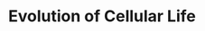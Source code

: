 ---
layout: guide
title: "Evolution of Cellular Life"
category: "Biology"
link: "https://docs.google.com/document/d/1ls--1qz-TcQ41l9Pmm9D7ICBSESwAXy-r1zsOqS_AMo/"
description: "Life in prehistoric times."
---